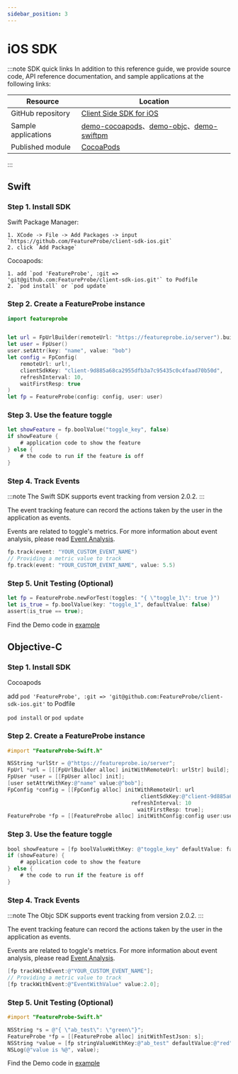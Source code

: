 ```yaml
---
sidebar_position: 3
---
```


# iOS SDK

:::note SDK quick links
In addition to this reference guide, we provide source code, API reference documentation, and sample applications at the following links:

| **Resource**  | **Location**                                                 |
| ------------- | ------------------------------------------------------------ |
| GitHub repository | [Client Side SDK for iOS](https://github.com/FeatureProbe/client-sdk-mobile/tree/main/sdk-ios) |
| Sample applications      | [demo-cocoapods](https://github.com/FeatureProbe/client-sdk-mobile/tree/main/examples/demo-cocoapods)、[demo-objc](https://github.com/FeatureProbe/client-sdk-mobile/tree/main/examples/demo-objc)、[demo-swiftpm](https://github.com/FeatureProbe/client-sdk-mobile/tree/main/examples/demo-swiftpm) |
| Published module    | [CocoaPods](https://cocoapods.org/pods/FeatureProbe)         |

:::

## Swift

### Step 1. Install SDK

Swift Package Manager:

    1. XCode -> File -> Add Packages -> input `https://github.com/FeatureProbe/client-sdk-ios.git`
    2. click `Add Package`

Cocoapods:

    1. add `pod 'FeatureProbe', :git => 'git@github.com:FeatureProbe/client-sdk-ios.git'` to Podfile
    2. `pod install` or `pod update`

### Step 2. Create a FeatureProbe instance

```swift
import featureprobe


let url = FpUrlBuilder(remoteUrl: "https://featureprobe.io/server").build();
let user = FpUser()
user.setAttr(key: "name", value: "bob")
let config = FpConfig(
    remoteUrl: url!,
    clientSdkKey: "client-9d885a68ca2955dfb3a7c95435c0c4faad70b50d",
    refreshInterval: 10,
    waitFirstResp: true
)
let fp = FeatureProbe(config: config, user: user)
```

### Step 3. Use the feature toggle

```swift
let showFeature = fp.boolValue("toggle_key", false)
if showFeature {
    # application code to show the feature
} else {
    # the code to run if the feature is off
}
```

### Step 4. Track Events

:::note
The Swift SDK supports event tracking from version 2.0.2.
:::


The event tracking feature can record the actions taken by the user in the application as events.

Events are related to toggle's metrics. For more information about event analysis, please read [Event Analysis](../../tutorials/analysis).

```swift
fp.track(event: "YOUR_CUSTOM_EVENT_NAME")
// Providing a metric value to track
fp.track(event: "YOUR_CUSTOM_EVENT_NAME", value: 5.5)
```


### Step 5. Unit Testing (Optional)

```swift
let fp = FeatureProbe.newForTest(toggles: "{ \"toggle_1\": true }")
let is_true = fp.boolValue(key: "toggle_1", defaultValue: false)
assert(is_true == true);
```

Find the Demo code in [example](https://github.com/FeatureProbe/client-sdk-mobile/tree/main/examples/)

## Objective-C

### Step 1. Install SDK

Cocoapods

add `pod 'FeatureProbe', :git => 'git@github.com:FeatureProbe/client-sdk-ios.git'` to Podfile

`pod install` or `pod update`

### Step 2. Create a FeatureProbe instance

```objective-c
#import "FeatureProbe-Swift.h"

NSString *urlStr = @"https://featureprobe.io/server";
FpUrl *url = [[[FpUrlBuilder alloc] initWithRemoteUrl: urlStr] build];
FpUser *user = [[FpUser alloc] init];
[user setAttrWithKey:@"name" value:@"bob"];
FpConfig *config = [[FpConfig alloc] initWithRemoteUrl: url
                                          clientSdkKey:@"client-9d885a68ca2955dfb3a7c95435c0c4faad70b50d"
                                       refreshInterval: 10
                                         waitFirstResp: true];
FeatureProbe *fp = [[FeatureProbe alloc] initWithConfig:config user:user];
```

### Step 3. Use the feature toggle

```objective-c
bool showFeature = [fp boolValueWithKey: @"toggle_key" defaultValue: false];
if (showFeature) {
    # application code to show the feature
} else {
    # the code to run if the feature is off
}
```

### Step 4. Track Events

:::note
The Objc SDK supports event tracking from version 2.0.2.
:::


The event tracking feature can record the actions taken by the user in the application as events.

Events are related to toggle's metrics. For more information about event analysis, please read [Event Analysis](../../tutorials/analysis).

```objective-c
[fp trackWithEvent:@"YOUR_CUSTOM_EVENT_NAME"];
// Providing a metric value to track
[fp trackWithEvent:@"EventWithValue" value:2.0];
```

### Step 5. Unit Testing (Optional)

```objective-c
#import "FeatureProbe-Swift.h"

NSString *s = @"{ \"ab_test\": \"green\"}";
FeatureProbe *fp = [[FeatureProbe alloc] initWithTestJson: s];
NSString *value = [fp stringValueWithKey:@"ab_test" defaultValue:@"red"];
NSLog(@"value is %@", value);
```

Find the Demo code in [example](https://github.com/FeatureProbe/client-sdk-mobile/tree/main/examples/)
